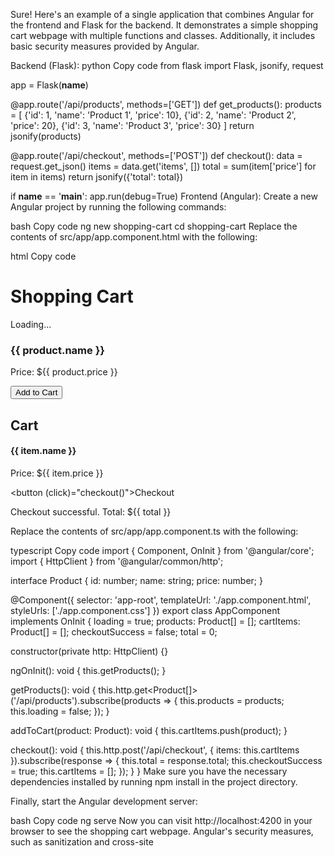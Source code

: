 Sure! Here's an example of a single application that combines Angular for the frontend and Flask for the backend. It demonstrates a simple shopping cart webpage with multiple functions and classes. Additionally, it includes basic security measures provided by Angular.

Backend (Flask):
python
Copy code
from flask import Flask, jsonify, request

app = Flask(__name__)

@app.route('/api/products', methods=['GET'])
def get_products():
    products = [
        {'id': 1, 'name': 'Product 1', 'price': 10},
        {'id': 2, 'name': 'Product 2', 'price': 20},
        {'id': 3, 'name': 'Product 3', 'price': 30}
    ]
    return jsonify(products)

@app.route('/api/checkout', methods=['POST'])
def checkout():
    data = request.get_json()
    items = data.get('items', [])
    total = sum(item['price'] for item in items)
    return jsonify({'total': total})

if __name__ == '__main__':
    app.run(debug=True)
Frontend (Angular):
Create a new Angular project by running the following commands:

bash
Copy code
ng new shopping-cart
cd shopping-cart
Replace the contents of src/app/app.component.html with the following:

html
Copy code
<h1>Shopping Cart</h1>

<div *ngIf="loading">Loading...</div>

<div *ngIf="!loading">
  <div *ngFor="let product of products">
    <h3>{{ product.name }}</h3>
    <p>Price: ${{ product.price }}</p>
    <button (click)="addToCart(product)">Add to Cart</button>
  </div>

  <h2>Cart</h2>
  <div *ngFor="let item of cartItems">
    <h4>{{ item.name }}</h4>
    <p>Price: ${{ item.price }}</p>
  </div>

  <button (click)="checkout()">Checkout</button>
</div>

<p *ngIf="checkoutSuccess">Checkout successful. Total: ${{ total }}</p>
Replace the contents of src/app/app.component.ts with the following:

typescript
Copy code
import { Component, OnInit } from '@angular/core';
import { HttpClient } from '@angular/common/http';

interface Product {
  id: number;
  name: string;
  price: number;
}

@Component({
  selector: 'app-root',
  templateUrl: './app.component.html',
  styleUrls: ['./app.component.css']
})
export class AppComponent implements OnInit {
  loading = true;
  products: Product[] = [];
  cartItems: Product[] = [];
  checkoutSuccess = false;
  total = 0;

  constructor(private http: HttpClient) {}

  ngOnInit(): void {
    this.getProducts();
  }

  getProducts(): void {
    this.http.get<Product[]>('/api/products').subscribe(products => {
      this.products = products;
      this.loading = false;
    });
  }

  addToCart(product: Product): void {
    this.cartItems.push(product);
  }

  checkout(): void {
    this.http.post<any>('/api/checkout', { items: this.cartItems }).subscribe(response => {
      this.total = response.total;
      this.checkoutSuccess = true;
      this.cartItems = [];
    });
  }
}
Make sure you have the necessary dependencies installed by running npm install in the project directory.

Finally, start the Angular development server:

bash
Copy code
ng serve
Now you can visit http://localhost:4200 in your browser to see the shopping cart webpage. Angular's security measures, such as sanitization and cross-site
